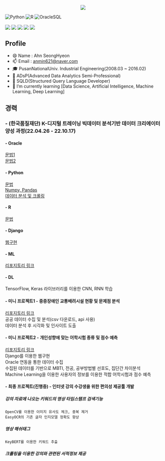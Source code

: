 <!--
**Thxnya/Thxnya** is a ✨ _special_ ✨ repository because its `README.md` (this file) appears on your GitHub profile.

Here are some ideas to get you started:

- 🔭 I’m currently working on ...
- 🌱 I’m currently learning ...
- 👯 I’m looking to collaborate on ...
- 🤔 I’m looking for help with ...
- 💬 Ask me about ...
- 📫 How to reach me: ...
- 😄 Pronouns: ...
- ⚡ Fun fact: ...
-->

<p align='center'>
  <a href="https://github.com/Thxnya">
    <img src="https://capsule-render.vercel.app/api?type=waving&color=gradient&fontColor=FFFFFF&height=300&section=header&text=Ahn%20SeongHyeon&fontSize=50"/>
  </a>
</p>

![Python](https://img.shields.io/badge/-Python-3178C6?style=flat-square&logo=Python&logoColor=white)
![R](https://img.shields.io/badge/-R-A8B9CC?style=flat-square&logo=R&logoColor=black)
![OracleSQL](https://img.shields.io/badge/-Oracle-FD5750?style=flat-square&logo=Oracle&logoColor=white)
<br>
<br>
<img src="https://img.shields.io/badge/django-092E20?style=flat-square&logo=django&logoColor=white">
<img src="https://img.shields.io/badge/html5-E34F26?style=flat-square&logo=html5&logoColor=white">
<img src="https://img.shields.io/badge/css-1572B6?style=flat-square&logo=css3&logoColor=white">
<img src="https://img.shields.io/badge/javascript-F7DF1E?style=flat-square&logo=javascript&logoColor=black">
<img src="https://img.shields.io/badge/bootstrap-7952B3?style=flat-square&logo=bootstrap&logoColor=white">


## Profile
- 😄 Name : Ahn SeongHyeon
- 📫 Email : anmin621@naver.com
- 🎓 PusanNationalUniv. Industrial Engineering(2008.03 ~ 2016.02)
- 📰 ADsP(Advanced Data Analytics Semi-Professional)
- 📰 SQLD(Structured Query Language Developer)
- 🌱 I’m currently learning [Data Science, Artificial Intelligence, Machine Learning, Deep Learning]

## 경력
### - (한국품질재단) K-디지털 트레이닝 빅데이터 분석기반 데이터 크리에이터 양성 과정(22.04.26 - 22.10.17)
  #### - Oracle<br/>
  [문법1](https://github.com/Thxnya/StudyOracle)<br/>
  [문법2](https://github.com/Thxnya/StudyOracle22.07)
  
  #### - Python<br/>
  [문법](https://github.com/Thxnya/StudyPython22)<br/>
  [Numpy, Pandas](https://github.com/Thxnya/StudyPython22.05)<br/>
  [데이터 분석 및 크롤링](https://github.com/Thxnya/StudyPython22.06)
  
  #### - R<br/>
  [문법](https://github.com/Thxnya/StudyR)
  
  #### - Django<br/>
  [웹구현](https://github.com/Thxnya/StudyDjango22.07)
  
  #### - ML<br/>
  [리포지토리 링크](https://github.com/Thxnya/StudyML22.08)
  
  #### - DL<br/>
  TensorFlow, Keras 라이브러리를 이용한 CNN, RNN 학습
    
  #### - 미니 프로젝트1 - 중증장애인 교통배려시설 현황 및 문제점 분석<br/>
  [리포지토리 링크](https://github.com/Thxnya/MiniProject01)<br/>
  공공 데이터 수집 및 분석(csv 다운로드, api 사용)<br/>
  데이터 분석 후 시각화 및 인사이트 도출
  
  #### - 미니 프로젝트2 - 개인성향에 맞는 어학시험 종류 및 점수 예측<br/>
  [리포지토리 링크](https://github.com/Thxnya/MiniProject02)<br/>
  Django를 이용한 웹구현<br/>
  Oracle 연동을 통한 데이터 수집<br/>
  수집된 데이터를 기반으로 MBTI, 전공, 공부방법별 선호도, 집단간 차이분석<br/>
  Machine Learning을 이용한 사용자의 정보를 이용한 적합 어학시험과 점수 예측
  
  #### - 최종 프로젝트(진행중) - 인터넷 강의 수강생을 위한 편의성 제공툴 개발<br/>
  
  ##### 강의 자료에 나오는 키워드의 영상 타임스탬프 검색기능<br/>
    OpenCV를 이용한 이미지 유사도 체크, 중복 제거
    EasyOCR의 기존 글자 인지모델 정확도 향상

  ##### 영상 해쉬태그 <br/>
    KeyBERT를 이용한 키워드 추출

  ##### 크롤링을 이용한 강의와 관련된 서적정보 제공
